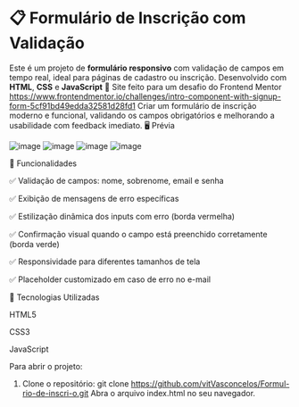 # 📋 Formulário de Inscrição com Validação

Este é um projeto de **formulário responsivo** com validação de campos em tempo real, ideal para páginas de cadastro ou inscrição. Desenvolvido com **HTML**, **CSS** e **JavaScript**
🎯 Site feito para um desafio do Frontend Mentor https://www.frontendmentor.io/challenges/intro-component-with-signup-form-5cf91bd49edda32581d28fd1
Criar um formulário de inscrição moderno e funcional, validando os campos obrigatórios e melhorando a usabilidade com feedback imediato.
🖥️ Prévia

![image](https://github.com/user-attachments/assets/c8d56e2a-87ca-4847-ae17-4c20c3aaab72)
![image](https://github.com/user-attachments/assets/7d4f65a0-a462-4b04-943c-5b566b894ce3)
![image](https://github.com/user-attachments/assets/6bada0b4-b27e-464e-a98b-b8b75a8374c8)
![image](https://github.com/user-attachments/assets/17531246-3849-4032-941c-e8efe99dd19c)

🧪 Funcionalidades

✅ Validação de campos: nome, sobrenome, email e senha

✅ Exibição de mensagens de erro específicas

✅ Estilização dinâmica dos inputs com erro (borda vermelha)

✅ Confirmação visual quando o campo está preenchido corretamente (borda verde)

✅ Responsividade para diferentes tamanhos de tela

✅ Placeholder customizado em caso de erro no e-mail

🧰 Tecnologias Utilizadas

HTML5 

CSS3 

JavaScript

Para abrir o projeto:
1. Clone o repositório:
git clone https://github.com/vitVasconcelos/Formul-rio-de-inscri-o.git
Abra o arquivo index.html no seu navegador.

